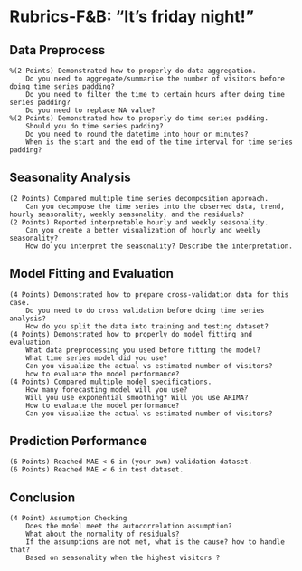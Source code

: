 # Rubrics-F&B: “It’s friday night!”

## Data Preprocess

    %(2 Points) Demonstrated how to properly do data aggregation.
        Do you need to aggregate/summarise the number of visitors before doing time series padding?
        Do you need to filter the time to certain hours after doing time series padding?
        Do you need to replace NA value?
    %(2 Points) Demonstrated how to properly do time series padding.
        Should you do time series padding?
        Do you need to round the datetime into hour or minutes?
        When is the start and the end of the time interval for time series padding?

## Seasonality Analysis

    (2 Points) Compared multiple time series decomposition approach.
        Can you decompose the time series into the observed data, trend, hourly seasonality, weekly seasonality, and the residuals?
    (2 Points) Reported interpretable hourly and weekly seasonality.
        Can you create a better visualization of hourly and weekly seasonality?
        How do you interpret the seasonality? Describe the interpretation.

## Model Fitting and Evaluation

    (4 Points) Demonstrated how to prepare cross-validation data for this case.
        Do you need to do cross validation before doing time series analysis?
        How do you split the data into training and testing dataset?
    (4 Points) Demonstrated how to properly do model fitting and evaluation.
        What data preprocessing you used before fitting the model?
        What time series model did you use?
        Can you visualize the actual vs estimated number of visitors?
        how to evaluate the model performance?
    (4 Points) Compared multiple model specifications.
        How many forecasting model will you use?
        Will you use exponential smoothing? Will you use ARIMA?
        How to evaluate the model performance?
        Can you visualize the actual vs estimated number of visitors?

## Prediction Performance

    (6 Points) Reached MAE < 6 in (your own) validation dataset.
    (6 Points) Reached MAE < 6 in test dataset.

## Conclusion

    (4 Point) Assumption Checking
        Does the model meet the autocorrelation assumption?
        What about the normality of residuals?
        If the assumptions are not met, what is the cause? how to handle that?
        Based on seasonality when the highest visitors ?
